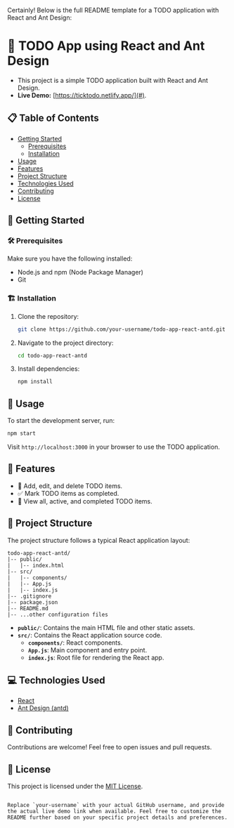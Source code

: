 Certainly! Below is the full README template for a TODO application with React and Ant Design:


# 📝 TODO App using React and Ant Design

- This project is a simple TODO application built with React and Ant Design.
- **Live Demo:** [https://ticktodo.netlify.app/](#).

## 📋 Table of Contents

- [Getting Started](#-getting-started)
  - [Prerequisites](#-prerequisites)
  - [Installation](#-installation)
- [Usage](#-usage)
- [Features](#-features)
- [Project Structure](#-project-structure)
- [Technologies Used](#-technologies-used)
- [Contributing](#-contributing)
- [License](#-license)

## 🚀 Getting Started

### 🛠 Prerequisites

Make sure you have the following installed:

- Node.js and npm (Node Package Manager)
- Git

### 🏗 Installation

1. Clone the repository:

   ```bash
   git clone https://github.com/your-username/todo-app-react-antd.git
   ```

2. Navigate to the project directory:

   ```bash
   cd todo-app-react-antd
   ```

3. Install dependencies:

   ```bash
   npm install
   ```

## 🚀 Usage

To start the development server, run:

```bash
npm start
```

Visit `http://localhost:3000` in your browser to use the TODO application.

## 🚀 Features

- 📝 Add, edit, and delete TODO items.
- ✅ Mark TODO items as completed.
- 📅 View all, active, and completed TODO items.



## 📁 Project Structure

The project structure follows a typical React application layout:

```
todo-app-react-antd/
|-- public/
|   |-- index.html
|-- src/
|   |-- components/
|   |-- App.js
|   |-- index.js
|-- .gitignore
|-- package.json
|-- README.md
|-- ...other configuration files
```

- **`public/`**: Contains the main HTML file and other static assets.
- **`src/`**: Contains the React application source code.
  - **`components/`**: React components.
  - **`App.js`**: Main component and entry point.
  - **`index.js`**: Root file for rendering the React app.

## 💻 Technologies Used

- [React](https://reactjs.org/)
- [Ant Design (antd)](https://ant.design/)

## 🤝 Contributing

Contributions are welcome! Feel free to open issues and pull requests.

## 📄 License

This project is licensed under the [MIT License](LICENSE).
```

Replace `your-username` with your actual GitHub username, and provide the actual live demo link when available. Feel free to customize the README further based on your specific project details and preferences.
